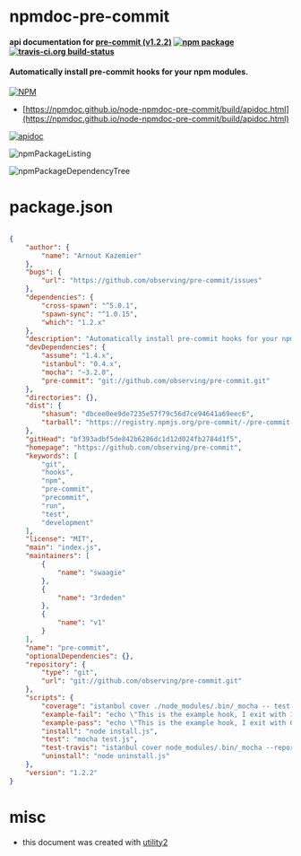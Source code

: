 # npmdoc-pre-commit

#### api documentation for  [pre-commit (v1.2.2)](https://github.com/observing/pre-commit)  [![npm package](https://img.shields.io/npm/v/npmdoc-pre-commit.svg?style=flat-square)](https://www.npmjs.org/package/npmdoc-pre-commit) [![travis-ci.org build-status](https://api.travis-ci.org/npmdoc/node-npmdoc-pre-commit.svg)](https://travis-ci.org/npmdoc/node-npmdoc-pre-commit)

#### Automatically install pre-commit hooks for your npm modules.

[![NPM](https://nodei.co/npm/pre-commit.png?downloads=true&downloadRank=true&stars=true)](https://www.npmjs.com/package/pre-commit)

- [https://npmdoc.github.io/node-npmdoc-pre-commit/build/apidoc.html](https://npmdoc.github.io/node-npmdoc-pre-commit/build/apidoc.html)

[![apidoc](https://npmdoc.github.io/node-npmdoc-pre-commit/build/screenCapture.buildCi.browser.%252Ftmp%252Fbuild%252Fapidoc.html.png)](https://npmdoc.github.io/node-npmdoc-pre-commit/build/apidoc.html)

![npmPackageListing](https://npmdoc.github.io/node-npmdoc-pre-commit/build/screenCapture.npmPackageListing.svg)

![npmPackageDependencyTree](https://npmdoc.github.io/node-npmdoc-pre-commit/build/screenCapture.npmPackageDependencyTree.svg)



# package.json

```json

{
    "author": {
        "name": "Arnout Kazemier"
    },
    "bugs": {
        "url": "https://github.com/observing/pre-commit/issues"
    },
    "dependencies": {
        "cross-spawn": "^5.0.1",
        "spawn-sync": "^1.0.15",
        "which": "1.2.x"
    },
    "description": "Automatically install pre-commit hooks for your npm modules.",
    "devDependencies": {
        "assume": "1.4.x",
        "istanbul": "0.4.x",
        "mocha": "~3.2.0",
        "pre-commit": "git://github.com/observing/pre-commit.git"
    },
    "directories": {},
    "dist": {
        "shasum": "dbcee0ee9de7235e57f79c56d7ce94641a69eec6",
        "tarball": "https://registry.npmjs.org/pre-commit/-/pre-commit-1.2.2.tgz"
    },
    "gitHead": "bf393adbf5de842b6286dc1d12d024fb2784d1f5",
    "homepage": "https://github.com/observing/pre-commit",
    "keywords": [
        "git",
        "hooks",
        "npm",
        "pre-commit",
        "precommit",
        "run",
        "test",
        "development"
    ],
    "license": "MIT",
    "main": "index.js",
    "maintainers": [
        {
            "name": "swaagie"
        },
        {
            "name": "3rdeden"
        },
        {
            "name": "v1"
        }
    ],
    "name": "pre-commit",
    "optionalDependencies": {},
    "repository": {
        "type": "git",
        "url": "git://github.com/observing/pre-commit.git"
    },
    "scripts": {
        "coverage": "istanbul cover ./node_modules/.bin/_mocha -- test.js",
        "example-fail": "echo \"This is the example hook, I exit with 1\" && exit 1",
        "example-pass": "echo \"This is the example hook, I exit with 0\" && exit 0",
        "install": "node install.js",
        "test": "mocha test.js",
        "test-travis": "istanbul cover node_modules/.bin/_mocha --report lcovonly -- test.js",
        "uninstall": "node uninstall.js"
    },
    "version": "1.2.2"
}
```



# misc
- this document was created with [utility2](https://github.com/kaizhu256/node-utility2)
